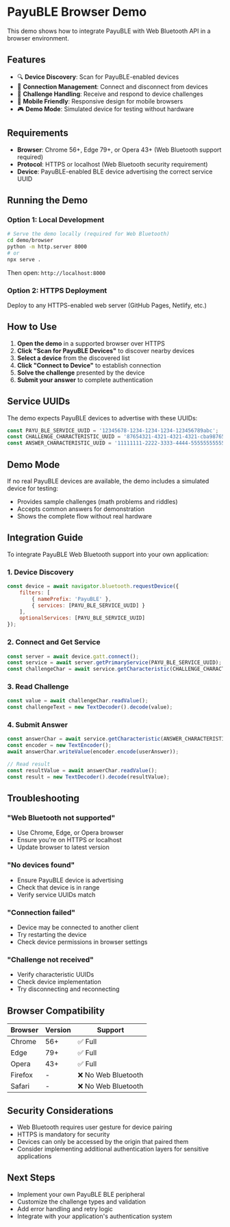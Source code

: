 # PayuBLE Browser Demo

This demo shows how to integrate PayuBLE with Web Bluetooth API in a browser environment.

## Features

- 🔍 **Device Discovery**: Scan for PayuBLE-enabled devices
- 🔗 **Connection Management**: Connect and disconnect from devices
- 🧩 **Challenge Handling**: Receive and respond to device challenges
- 📱 **Mobile Friendly**: Responsive design for mobile browsers
- 🎮 **Demo Mode**: Simulated device for testing without hardware

## Requirements

- **Browser**: Chrome 56+, Edge 79+, or Opera 43+ (Web Bluetooth support required)
- **Protocol**: HTTPS or localhost (Web Bluetooth security requirement)
- **Device**: PayuBLE-enabled BLE device advertising the correct service UUID

## Running the Demo

### Option 1: Local Development
```bash
# Serve the demo locally (required for Web Bluetooth)
cd demo/browser
python -m http.server 8000
# or
npx serve .
```

Then open: `http://localhost:8000`

### Option 2: HTTPS Deployment
Deploy to any HTTPS-enabled web server (GitHub Pages, Netlify, etc.)

## How to Use

1. **Open the demo** in a supported browser over HTTPS
2. **Click "Scan for PayuBLE Devices"** to discover nearby devices
3. **Select a device** from the discovered list
4. **Click "Connect to Device"** to establish connection
5. **Solve the challenge** presented by the device
6. **Submit your answer** to complete authentication

## Service UUIDs

The demo expects PayuBLE devices to advertise with these UUIDs:

```javascript
const PAYU_BLE_SERVICE_UUID = '12345678-1234-1234-1234-123456789abc';
const CHALLENGE_CHARACTERISTIC_UUID = '87654321-4321-4321-4321-cba987654321';
const ANSWER_CHARACTERISTIC_UUID = '11111111-2222-3333-4444-555555555555';
```

## Demo Mode

If no real PayuBLE devices are available, the demo includes a simulated device for testing:

- Provides sample challenges (math problems and riddles)
- Accepts common answers for demonstration
- Shows the complete flow without real hardware

## Integration Guide

To integrate PayuBLE Web Bluetooth support into your own application:

### 1. Device Discovery
```javascript
const device = await navigator.bluetooth.requestDevice({
    filters: [
        { namePrefix: 'PayuBLE' },
        { services: [PAYU_BLE_SERVICE_UUID] }
    ],
    optionalServices: [PAYU_BLE_SERVICE_UUID]
});
```

### 2. Connect and Get Service
```javascript
const server = await device.gatt.connect();
const service = await server.getPrimaryService(PAYU_BLE_SERVICE_UUID);
const challengeChar = await service.getCharacteristic(CHALLENGE_CHARACTERISTIC_UUID);
```

### 3. Read Challenge
```javascript
const value = await challengeChar.readValue();
const challengeText = new TextDecoder().decode(value);
```

### 4. Submit Answer
```javascript
const answerChar = await service.getCharacteristic(ANSWER_CHARACTERISTIC_UUID);
const encoder = new TextEncoder();
await answerChar.writeValue(encoder.encode(userAnswer));

// Read result
const resultValue = await answerChar.readValue();
const result = new TextDecoder().decode(resultValue);
```

## Troubleshooting

### "Web Bluetooth not supported"
- Use Chrome, Edge, or Opera browser
- Ensure you're on HTTPS or localhost
- Update browser to latest version

### "No devices found"
- Ensure PayuBLE device is advertising
- Check that device is in range
- Verify service UUIDs match

### "Connection failed"
- Device may be connected to another client
- Try restarting the device
- Check device permissions in browser settings

### "Challenge not received"
- Verify characteristic UUIDs
- Check device implementation
- Try disconnecting and reconnecting

## Browser Compatibility

| Browser | Version | Support |
|---------|---------|---------|
| Chrome | 56+ | ✅ Full |
| Edge | 79+ | ✅ Full |
| Opera | 43+ | ✅ Full |
| Firefox | - | ❌ No Web Bluetooth |
| Safari | - | ❌ No Web Bluetooth |

## Security Considerations

- Web Bluetooth requires user gesture for device pairing
- HTTPS is mandatory for security
- Devices can only be accessed by the origin that paired them
- Consider implementing additional authentication layers for sensitive applications

## Next Steps

- Implement your own PayuBLE BLE peripheral
- Customize the challenge types and validation
- Add error handling and retry logic
- Integrate with your application's authentication system